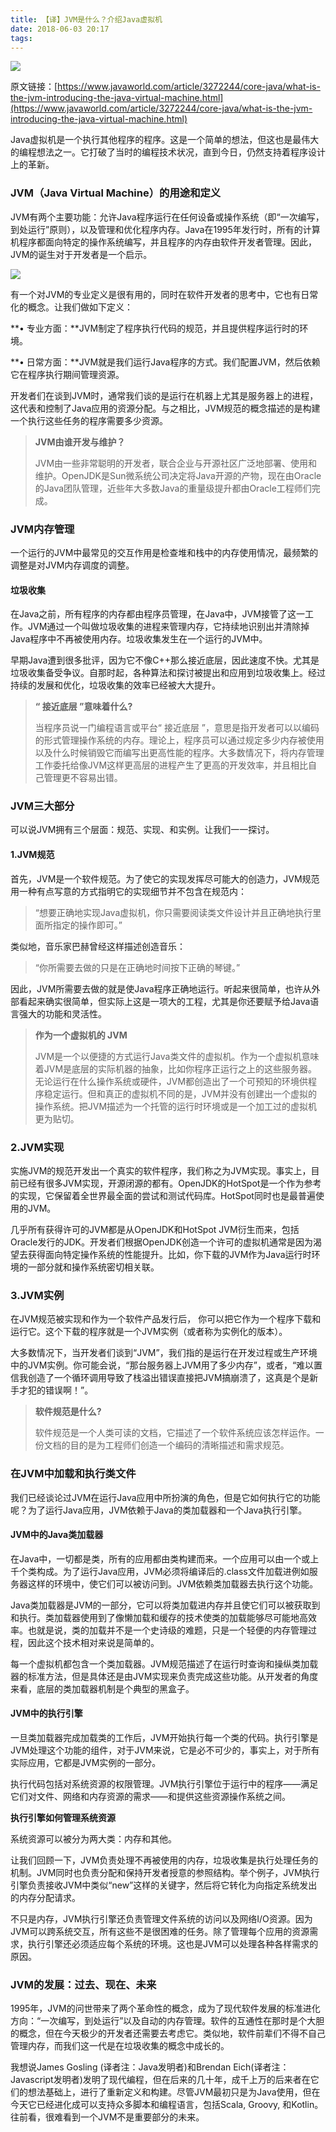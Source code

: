 ```yaml
---
title: 【译】JVM是什么？介绍Java虚拟机
date: 2018-06-03 20:17
tags:
---
```


![](http://upload-images.jianshu.io/upload_images/5613261-f11a02d865313361.jpg?imageMogr2/auto-orient/strip%7CimageView2/2/w/1240) 

原文链接：[https://www.javaworld.com/article/3272244/core-java/what-is-the-jvm-introducing-the-java-virtual-machine.html](https://www.javaworld.com/article/3272244/core-java/what-is-the-jvm-introducing-the-java-virtual-machine.html)

Java虚拟机是一个执行其他程序的程序。这是一个简单的想法，但这也是最伟大的编程想法之一。它打破了当时的编程技术状况，直到今日，仍然支持着程序设计上的革新。

### JVM（Java Virtual Machine）的用途和定义

JVM有两个主要功能：允许Java程序运行在任何设备或操作系统（即“一次编写，到处运行”原则），以及管理和优化程序内存。Java在1995年发行时，所有的计算机程序都面向特定的操作系统编写，并且程序的内存由软件开发者管理。因此，JVM的诞生对于开发者是一个启示。

![](http://upload-images.jianshu.io/upload_images/5613261-184ec893dfb7a3e8.jpg?imageMogr2/auto-orient/strip%7CimageView2/2/w/1240)  

有一个对JVM的专业定义是很有用的，同时在软件开发者的思考中，它也有日常化的概念。让我们做如下定义：

**•  专业方面：**JVM制定了程序执行代码的规范，并且提供程序运行时的环境。

**•  日常方面：**JVM就是我们运行Java程序的方式。我们配置JVM，然后依赖它在程序执行期间管理资源。

开发者们在谈到JVM时，通常我们谈的是运行在机器上尤其是服务器上的进程，这代表和控制了Java应用的资源分配。与之相比，JVM规范的概念描述的是构建一个执行这些任务的程序需要多少资源。

> **JVM由谁开发与维护？**
>
> JVM由一些非常聪明的开发者，联合企业与开源社区广泛地部署、使用和维护。OpenJDK是Sun微系统公司决定将Java开源的产物，现在由Oracle的Java团队管理，近些年大多数Java的重量级提升都由Oracle工程师们完成。

### JVM内存管理

一个运行的JVM中最常见的交互作用是检查堆和栈中的内存使用情况，最频繁的调整是对JVM内存调度的调整。

#### 垃圾收集

在Java之前，所有程序的内存都由程序员管理，在Java中，JVM接管了这一工作。JVM通过一个叫做垃圾收集的进程来管理内存，它持续地识别出并清除掉Java程序中不再被使用内存。垃圾收集发生在一个运行的JVM中。

早期Java遭到很多批评，因为它不像C++那么接近底层，因此速度不快。尤其是垃圾收集备受争议。自那时起，各种算法和探讨被提出和应用到垃圾收集上。经过持续的发展和优化，垃圾收集的效率已经被大大提升。

> **“ 接近底层 ”意味着什么?**
>
> 当程序员说一门编程语言或平台“ 接近底层 ”，意思是指开发者可以以编码的形式管理操作系统的内存。理论上，程序员可以通过规定多少内存被使用以及什么时候销毁它而编写出更高性能的程序。大多数情况下，将内存管理工作委托给像JVM这样更高层的进程产生了更高的开发效率，并且相比自己管理更不容易出错。

### JVM三大部分

可以说JVM拥有三个层面：规范、实现、和实例。让我们一一探讨。

#### 1.JVM规范

首先，JVM是一个软件规范。为了使它的实现发挥尽可能大的创造力，JVM规范用一种有点写意的方式指明它的实现细节并不包含在规范内：

> “想要正确地实现Java虚拟机，你只需要阅读类文件设计并且正确地执行里面所指定的操作即可。”

类似地，音乐家巴赫曾经这样描述创造音乐：

> “你所需要去做的只是在正确地时间按下正确的琴键。”

因此，JVM所需要去做的就是使Java程序正确地运行。听起来很简单，也许从外部看起来确实很简单，但实际上这是一项大的工程，尤其是你还要赋予给Java语言强大的功能和灵活性。

> **作为一个虚拟机的 JVM**
>
> JVM是一个以便捷的方式运行Java类文件的虚拟机。作为一个虚拟机意味着JVM是底层的实际机器的抽象，比如你程序正运行之上的这些服务器。无论运行在什么操作系统或硬件，JVM都创造出了一个可预知的环境供程序稳定运行。但和真正的虚拟机不同的是，JVM并没有创建出一个虚拟的操作系统。把JVM描述为一个托管的运行时环境或是一个加工过的虚拟机更为贴切。

### 2.JVM实现

实施JVM的规范开发出一个真实的软件程序，我们称之为JVM实现。事实上，目前已经有很多JVM实现，开源闭源的都有。OpenJDK的HotSpot是一个作为参考的实现，它保留着全世界最全面的尝试和测试代码库。HotSpot同时也是最普遍使用的JVM。

几乎所有获得许可的JVM都是从OpenJDK和HotSpot JVM衍生而来，包括Oracle发行的JDK。开发者们根据OpenJDK创造一个许可的虚拟机通常是因为渴望去获得面向特定操作系统的性能提升。比如，你下载的JVM作为Java运行时环境的一部分就和操作系统密切相关联。

### 3.JVM实例

在JVM规范被实现和作为一个软件产品发行后， 你可以把它作为一个程序下载和运行它。这个下载的程序就是一个JVM实例（或者称为实例化的版本）。

大多数情况下，当开发者们谈到“JVM”，我们指的是运行在开发过程或生产环境中的JVM实例。你可能会说，“那台服务器上JVM用了多少内存”，或者，“难以置信我创造了一个循环调用导致了栈溢出错误直接把JVM搞崩溃了，这真是个是新手才犯的错误啊！”。

> **软件规范是什么?**
>
> 软件规范是一个人类可读的文档，它描述了一个软件系统应该怎样运作。一份文档的目的是为工程师们创造一个编码的清晰描述和需求规范。

### 在JVM中加载和执行类文件

我们已经谈论过JVM在运行Java应用中所扮演的角色，但是它如何执行它的功能呢？为了运行Java应用，JVM依赖于Java的类加载器和一个Java执行引擎。

#### JVM中的Java类加载器

在Java中，一切都是类，所有的应用都由类构建而来。一个应用可以由一个或上千个类构成。为了运行Java应用，JVM必须将编译后的.class文件加载进例如服务器这样的环境中，使它们可以被访问到。JVM依赖类加载器去执行这个功能。

Java类加载器是JVM的一部分，它可以将类加载进内存并且使它们可以被获取到和执行。类加载器使用到了像懒加载和缓存的技术使类的加载能够尽可能地高效率。也就是说，类的加载并不是一个史诗级的难题，只是一个轻便的内存管理过程，因此这个技术相对来说是简单的。

每一个虚拟机都包含一个类加载器。JVM规范描述了在运行时查询和操纵类加载器的标准方法，但是具体还是由JVM实现来负责完成这些功能。从开发者的角度来看，底层的类加载器机制是个典型的黑盒子。

#### JVM中的执行引擎

一旦类加载器完成加载类的工作后，JVM开始执行每一个类的代码。执行引擎是JVM处理这个功能的组件，对于JVM来说，它是必不可少的，事实上，对于所有实际应用，它都是JVM实例的一部分。

执行代码包括对系统资源的权限管理。JVM执行引擎位于运行中的程序——满足它们对文件、网络和内存资源的需求——和提供这些资源操作系统之间。

**执行引擎如何管理系统资源**

系统资源可以被分为两大类：内存和其他。

让我们回顾一下，JVM负责处理不再被使用的内存，垃圾收集是执行处理任务的机制。JVM同时也负责分配和保持开发者授意的参照结构。举个例子，JVM执行引擎负责接收JVM中类似“new”这样的关键字，然后将它转化为向指定系统发出的内存分配请求。

不只是内存，JVM执行引擎还负责管理文件系统的访问以及网络I/O资源。因为JVM可以跨系统交互，所有这些不是很困难的任务。除了管理每个应用的资源需求，执行引擎还必须适应每个系统的环境。这也是JVM可以处理各种各样需求的原因。

### JVM的发展：过去、现在、未来

1995年，JVM的问世带来了两个革命性的概念，成为了现代软件发展的标准进化方向：“一次编写，到处运行”以及自动的内存管理。软件的互通性在那时是个大胆的概念，但在今天极少的开发者还需要去考虑它。类似地，软件前辈们不得不自己管理内存，而我们这一代是在垃圾收集的概念中成长的。

我想说James Gosling (译者注：Java发明者)和Brendan Eich(译者注：Javascript发明者)发明了现代编程，但在后来的几十年，成千上万的后来者在它们的想法基础上，进行了重新定义和构建。尽管JVM最初只是为Java使用，但在今天它已经进化成可以支持众多脚本和编程语言，包括Scala, Groovy, 和Kotlin。往前看，很难看到一个JVM不是重要部分的未来。
